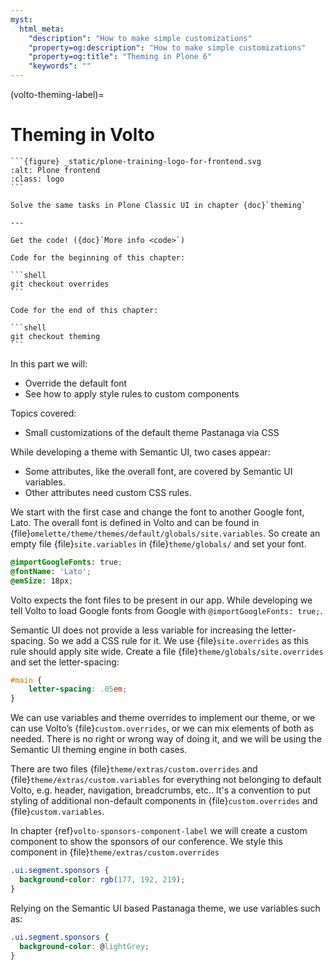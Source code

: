```yaml
---
myst:
  html_meta:
    "description": "How to make simple customizations"
    "property=og:description": "How to make simple customizations"
    "property=og:title": "Theming in Plone 6"
    "keywords": ""
---
```


(volto-theming-label)=

# Theming in Volto

````{sidebar} Plone Frontend Chapter
```{figure} _static/plone-training-logo-for-frontend.svg
:alt: Plone frontend 
:class: logo
```

Solve the same tasks in Plone Classic UI in chapter {doc}`theming`

---

Get the code! ({doc}`More info <code>`)

Code for the beginning of this chapter:

```shell
git checkout overrides
```

Code for the end of this chapter:

```shell
git checkout theming
```
````

In this part we will:

- Override the default font
- See how to apply style rules to custom components

Topics covered:

- Small customizations of the default theme Pastanaga via CSS


While developing a theme with Semantic UI, two cases appear:

- Some attributes, like the overall font, are covered by Semantic UI variables.
- Other attributes need custom CSS rules.

We start with the first case and change the font to another Google font, Lato.
The overall font is defined in Volto and can be found in {file}`omelette/theme/themes/default/globals/site.variables`. So create an empty file {file}`site.variables` in {file}`theme/globals/` and set your font.

```css
@importGoogleFonts: true;
@fontName: 'Lato';
@emSize: 18px;
```

Volto expects the font files to be present in our app.
While developing we tell Volto to load Google fonts from Google with `@importGoogleFonts: true;`.

Semantic UI does not provide a less variable for increasing the letter-spacing.
So we add a CSS rule for it.
We use {file}`site.overrides` as this rule should apply site wide.
Create a file {file}`theme/globals/site.overrides` and set the letter-spacing:

```css
#main {
    letter-spacing: .05em;
}
```

We can use variables and theme overrides to implement our theme, or we can use Volto’s {file}`custom.overrides`, or we can mix elements of both as needed.
There is no right or wrong way of doing it, and we will be using the Semantic UI theming engine in both cases.

There are two files {file}`theme/extras/custom.overrides` and {file}`theme/extras/custom.variables` for everything not belonging to default Volto, e.g. header, navigation, breadcrumbs, etc..
It's a convention to put styling of additional non-default components in {file}`custom.overrides` and {file}`custom.variables`.

In chapter {ref}`volto-sponsors-component-label` we will create a custom component to show the sponsors of our conference.
We style this component in {file}`theme/extras/custom.overrides`

```css
.ui.segment.sponsors {
  background-color: rgb(177, 192, 219);
}
```

Relying on the Semantic UI based Pastanaga theme, we use variables such as:

```css
.ui.segment.sponsors {
  background-color: @lightGrey;
}
```
